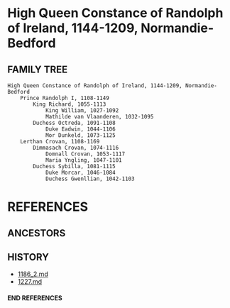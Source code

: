 # High Queen Constance of Randolph of Ireland, 1144-1209, Normandie-Bedford

## FAMILY TREE 

```
High Queen Constance of Randolph of Ireland, 1144-1209, Normandie-Bedford
	Prince Randolph I, 1108-1149
		King Richard, 1055-1113
			King William, 1027-1092
			Mathilde van Vlaanderen, 1032-1095
		Duchess Octreda, 1091-1108
			Duke Eadwin, 1044-1106
			Mor Dunkeld, 1073-1125
	Lerthan Crovan, 1108-1169
		Dimmasach Crovan, 1074-1116
			Domnall Crovan, 1053-1117
			Maria Yngling, 1047-1101
		Duchess Sybilla, 1081-1115
			Duke Morcar, 1046-1084
			Duchess Gwenllian, 1042-1103
```


# REFERENCES

## ANCESTORS

## HISTORY
* [1186_2.md](../h/1186_2.md)
* [1227.md](../h/1227.md)
#### END REFERENCES
